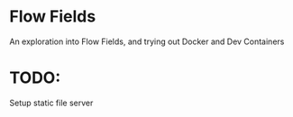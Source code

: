 # Flow Fields

An exploration into Flow Fields, and trying out Docker and Dev Containers

# TODO: 

Setup static file server
